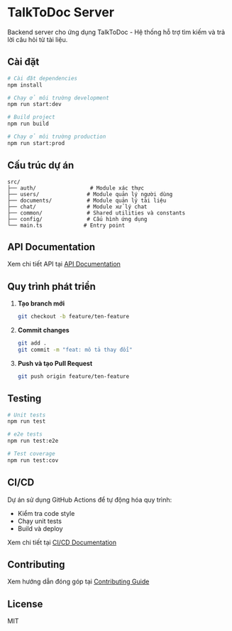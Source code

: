 # TalkToDoc Server

Backend server cho ứng dụng TalkToDoc - Hệ thống hỗ trợ tìm kiếm và trả lời câu hỏi từ tài liệu.

## Cài đặt

```bash
# Cài đặt dependencies
npm install

# Chạy ở môi trường development
npm run start:dev

# Build project
npm run build

# Chạy ở môi trường production
npm run start:prod
```

## Cấu trúc dự án

```
src/
├── auth/                 # Module xác thực
├── users/               # Module quản lý người dùng
├── documents/           # Module quản lý tài liệu
├── chat/                # Module xử lý chat
├── common/              # Shared utilities và constants
├── config/              # Cấu hình ứng dụng
└── main.ts             # Entry point
```

## API Documentation

Xem chi tiết API tại [API Documentation](./docs/api.md)

## Quy trình phát triển

1. **Tạo branch mới**

   ```bash
   git checkout -b feature/ten-feature
   ```

2. **Commit changes**

   ```bash
   git add .
   git commit -m "feat: mô tả thay đổi"
   ```

3. **Push và tạo Pull Request**
   ```bash
   git push origin feature/ten-feature
   ```

## Testing

```bash
# Unit tests
npm run test

# e2e tests
npm run test:e2e

# Test coverage
npm run test:cov
```

## CI/CD

Dự án sử dụng GitHub Actions để tự động hóa quy trình:

- Kiểm tra code style
- Chạy unit tests
- Build và deploy

Xem chi tiết tại [CI/CD Documentation](./docs/ci-cd.md)

## Contributing

Xem hướng dẫn đóng góp tại [Contributing Guide](./docs/contributing.md)

## License

MIT
